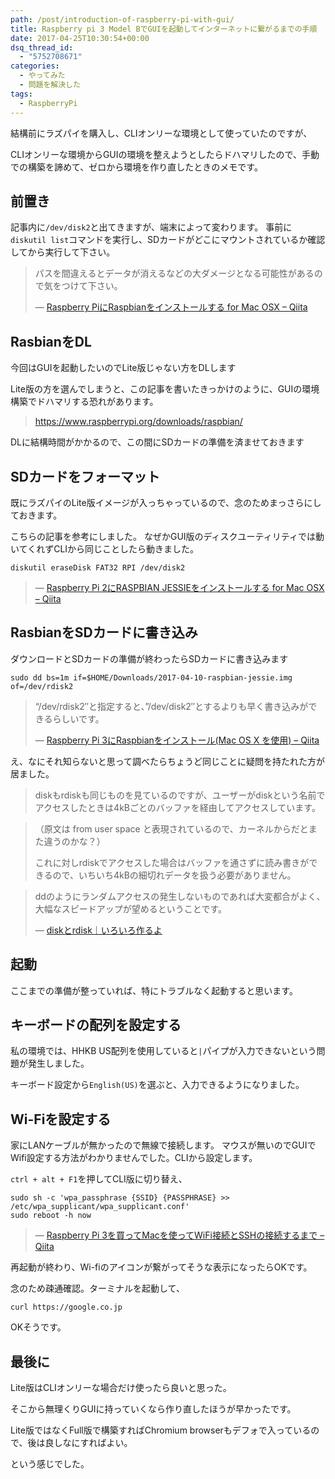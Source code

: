 ```yaml
---
path: /post/introduction-of-raspberry-pi-with-gui/
title: Raspberry pi 3 Model BでGUIを起動してインターネットに繋がるまでの手順
date: 2017-04-25T10:30:54+00:00
dsq_thread_id:
  - "5752708671"
categories:
  - やってみた
  - 問題を解決した
tags:
  - RaspberryPi
---
```

結構前にラズパイを購入し、CLIオンリーな環境として使っていたのですが、
  
CLIオンリーな環境からGUIの環境を整えようとしたらドハマリしたので、手動での構築を諦めて、ゼロから環境を作り直したときのメモです。

<!--more-->

前置き
----------------------------------------

記事内に`/dev/disk2`と出てきますが、端末によって変わります。 事前に`diskutil list`コマンドを実行し、SDカードがどこにマウントされているか確認してから実行して下さい。

> パスを間違えるとデータが消えるなどの大ダメージとなる可能性があるので気をつけて下さい。
> 
> &mdash; [Raspberry PiにRaspbianをインストールする for Mac OSX &#8211; Qiita](http://qiita.com/ttyokoyama/items/7afe6404fd8d3e910d09)

RasbianをDL
----------------------------------------

今回はGUIを起動したいのでLite版じゃない方をDLします
  
Lite版の方を選んでしまうと、この記事を書いたきっかけのように、GUIの環境構築でドハマリする恐れがあります。

> <https://www.raspberrypi.org/downloads/raspbian/>

DLに結構時間がかかるので、この間にSDカードの準備を済ませておきます

SDカードをフォーマット
----------------------------------------

既にラズパイのLite版イメージが入っちゃっているので、念のためまっさらにしておきます。

こちらの記事を参考にしました。 なぜかGUI版のディスクユーティリティでは動いてくれずCLIから同じことしたら動きました。

```
diskutil eraseDisk FAT32 RPI /dev/disk2
```

> &mdash; [Raspberry Pi 2にRASPBIAN JESSIEをインストールする for Mac OSX &#8211; Qiita](http://qiita.com/moutend/items/7ede458aec97056dfd5e#sd%E3%82%AB%E3%83%BC%E3%83%89%E3%81%AE%E3%83%95%E3%82%A9%E3%83%BC%E3%83%9E%E3%83%83%E3%83%88)

RasbianをSDカードに書き込み
----------------------------------------

ダウンロードとSDカードの準備が終わったらSDカードに書き込みます

```
sudo dd bs=1m if=$HOME/Downloads/2017-04-10-raspbian-jessie.img of=/dev/rdisk2
```

> &#8220;/dev/rdisk2&#8243;と指定すると、&#8221;/dev/disk2&#8243;とするよりも早く書き込みができるらしいです。
> 
> &mdash; [Raspberry Pi 3にRaspbianをインストール(Mac OS X を使用) &#8211; Qiita](http://qiita.com/onlyindreams/items/acc70807b69b43e176bf)

え、なにそれ知らないと思って調べたらちょうど同じことに疑問を持たれた方が居ました。

> diskもrdiskも同じものを見ているのですが、ユーザーがdiskという名前でアクセスしたときは4kBごとのバッファを経由してアクセスしています。
    
> （原文は from user space と表現されているので、カーネルからだとまた違うのかな？）
> 
> これに対しrdiskでアクセスした場合はバッファを通さずに読み書きができるので、いちいち4kBの細切れデータを扱う必要がありません。
    
> ddのようにランダムアクセスの発生しないものであれば大変都合がよく、大幅なスピードアップが望めるということです。
> 
> &mdash; [diskとrdisk｜いろいろ作るよ](http://www.iroiro-making.com/disk-and-rdisk.html)

起動
----------------------------------------

ここまでの準備が整っていれば、特にトラブルなく起動すると思います。

キーボードの配列を設定する
----------------------------------------

私の環境では、HHKB US配列を使用していると`|`パイプが入力できないという問題が発生しました。
  
キーボード設定から`English(US)`を選ぶと、入力できるようになりました。

Wi-Fiを設定する
----------------------------------------

家にLANケーブルが無かったので無線で接続します。 マウスが無いのでGUIでWifi設定する方法がわかりませんでした。CLIから設定します。
  
`ctrl + alt + F1`を押してCLI版に切り替え、

```
sudo sh -c 'wpa_passphrase {SSID} {PASSPHRASE} >> /etc/wpa_supplicant/wpa_supplicant.conf'
sudo reboot -h now
```

> &mdash; [Raspberry Pi 3を買ってMacを使ってWiFi接続とSSHの接続するまで &#8211; Qiita](http://qiita.com/toshihirock/items/8e7f0887b565defe7989)

再起動が終わり、Wi-fiのアイコンが繋がってそうな表示になったらOKです。
  
念のため疎通確認。ターミナルを起動して、

```
curl https://google.co.jp
```

OKそうです。

最後に
----------------------------------------

Lite版はCLIオンリーな場合だけ使ったら良いと思った。
  
そこから無理くりGUIに持っていくなら作り直したほうが早かったです。

Lite版ではなくFull版で構築すればChromium browserもデフォで入っているので、後は良しなにすればよい。
  
という感じでした。

<div style="font-size:0px;height:0px;line-height:0px;margin:0;padding:0;clear:both">
</div>